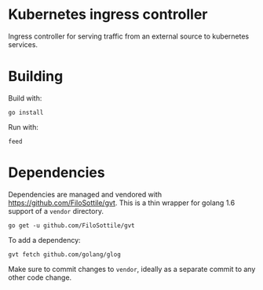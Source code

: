 # Kubernetes ingress controller

Ingress controller for serving traffic from an external source to kubernetes services.

# Building

Build with:

    go install
    
Run with:

    feed

# Dependencies

Dependencies are managed and vendored with https://github.com/FiloSottile/gvt. This is a thin wrapper
for golang 1.6 support of a `vendor` directory.

    go get -u github.com/FiloSottile/gvt

To add a dependency:

    gvt fetch github.com/golang/glog

Make sure to commit changes to `vendor`, ideally as a separate commit to any other code change.
